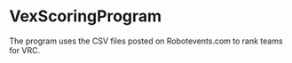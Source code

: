 # VexScoringProgram

The program uses the CSV files posted on Robotevents.com to rank teams for VRC.
